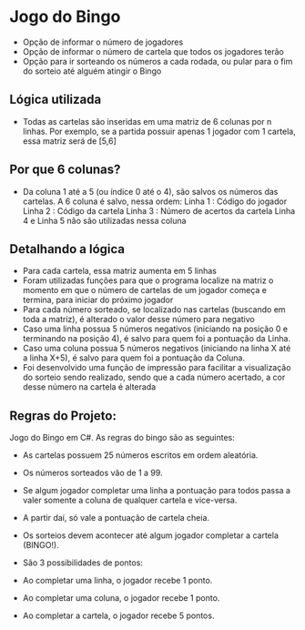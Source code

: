 # Jogo do Bingo
 - Opção de informar o número de jogadores
 - Opção de informar o número de cartela que todos os jogadores terão
 - Opção para ir sorteando os números a cada rodada, ou pular para o fim do sorteio até alguém atingir o Bingo
 ## Lógica utilizada
 - Todas as cartelas são inseridas em uma matriz de 6 colunas por n linhas. Por exemplo, se a partida possuir apenas 1 jogador com 1 cartela, essa matriz será de [5,6]
 ## Por que 6 colunas?
 - Da coluna 1 até a 5 (ou índice 0 até o 4), são salvos os números das cartelas. A 6 coluna é salvo, nessa ordem:
Linha 1 : Código do jogador
Linha 2 : Código da cartela
Linha 3 : Número de acertos da cartela
Linha 4 e Linha 5 não são utilizadas nessa coluna
## Detalhando a lógica
 - Para cada cartela, essa matriz aumenta em 5 linhas
 - Foram utilizadas funções para que o programa localize na matriz o momento em que o número de cartelas de um jogador começa e termina, para iniciar do próximo jogador
 - Para cada número sorteado, se localizado nas cartelas (buscando em toda a matriz), é alterado o valor desse número para negativo
 - Caso uma linha possua 5 números negativos (iniciando na posição 0 e terminando na posição 4), é salvo para quem foi a pontuação da Linha.
 - Caso uma coluna possua 5 números negativos (iniciando na linha X até a linha X+5), é salvo para quem foi a pontuação da Coluna.
 - Foi desenvolvido uma função de impressão para facilitar a visualização do sorteio sendo realizado, sendo que a cada número acertado, a cor desse número na cartela é alterada
## Regras do Projeto:
Jogo do Bingo em C#.
As regras do bingo são as seguintes:

- As cartelas possuem 25 números escritos em ordem aleatória.

- Os números sorteados vão de 1 a 99.

- Se algum jogador completar uma linha a pontuação para todos passa a valer somente a coluna de qualquer cartela e vice-versa.

- A partir daí, só vale a pontuação de cartela cheia.

- Os sorteios devem acontecer até algum jogador completar a cartela (BINGO!).

- São 3 possibilidades de pontos:

- Ao completar uma linha, o jogador recebe 1 ponto.

- Ao completar uma coluna, o jogador recebe 1 ponto.

- Ao completar a cartela, o jogador recebe 5 pontos.
